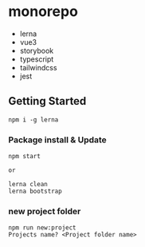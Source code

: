 # monorepo

- lerna
- vue3
- storybook
- typescript
- tailwindcss
- jest

## Getting Started
```
npm i -g lerna
```

### Package install & Update
```
npm start

or

lerna clean
lerna bootstrap
```

### new project folder
```
npm run new:project
Projects name? <Project folder name>
```
